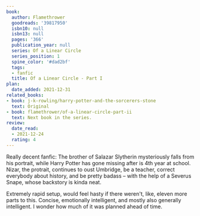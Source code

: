 ```yaml
---
book:
  author: Flamethrower
  goodreads: '39817950'
  isbn10: null
  isbn13: null
  pages: '366'
  publication_year: null
  series: Of a Linear Circle
  series_position: 1
  spine_color: '#dad2bf'
  tags:
  - fanfic
  title: Of a Linear Circle - Part I
plan:
  date_added: 2021-12-31
related_books:
- book: j-k-rowling/harry-potter-and-the-sorcerers-stone
  text: Original
- book: flamethrower/of-a-linear-circle-part-ii
  text: Next book in the series.
review:
  date_read:
  - 2021-12-24
  rating: 4
---
```


Really decent fanfic: The brother of Salazar Slytherin mysteriously falls from his portrait, while Harry Potter has gone
missing after is 4th year at school. Nizar, the protrait, continues to oust Umbridge, be a teacher, correct everybody
about history, and be pretty badass – with the help of a Severus Snape, whose backstory is kinda neat.

Extremely rapid setup, would feel hasty if there weren't, like, eleven more parts to this. Concise, emotionally
intelligent, and mostly also generally intelligent. I wonder how much of it was planned ahead of time.

